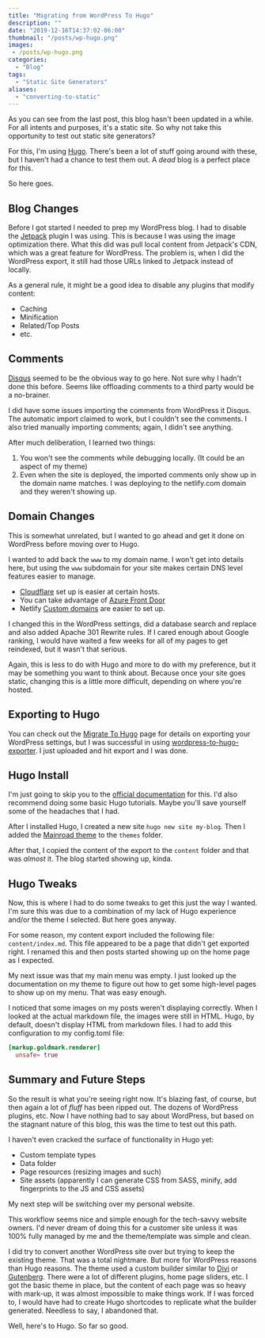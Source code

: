 ```yaml
---
title: "Migrating from WordPress To Hugo"
description: ""
date: "2019-12-16T14:37:02-06:00"
thumbnail: "/posts/wp-hugo.png"
images:
 - /posts/wp-hugo.png
categories:
  - "Blog"
tags:
  - "Static Site Generators"
aliases:
  - "converting-to-static"
---
```


As you can see from the last post, this blog hasn't been updated in a while. For all intents and purposes, it's a static site.
So why not take this opportunity to test out static site generators?

For this, I'm using [Hugo](https://gohugo.io/). There's been a lot of stuff going around with these, but I haven't had a chance to test them out.
A _dead_ blog is a perfect place for this.

So here goes.

## Blog Changes
Before I got started I needed to prep my WordPress blog. I had to disable the [Jetpack](https://jetpack.com/) plugin I was using. This is because I was using the image optimization there. What this did was pull local content from Jetpack's CDN, which was a great feature for WordPress. The problem is, when I did the WordPress export, it still had those URLs linked to Jetpack instead of locally.

As a general rule, it might be a good idea to disable any plugins that modify content:
- Caching
- Minification
- Related/Top Posts
- etc.

## Comments
[Disqus](https://disqus.com) seemed to be the obvious way to go here. Not sure why I hadn't done this before. Seems like offloading comments to a third party would be a no-brainer.

I did have some issues importing the comments from WordPress it Disqus. The automatic import claimed to work, but I couldn't see the comments. I also tried manually importing comments; again, I didn't see anything.

After much deliberation, I learned two things:
1. You won't see the comments while debugging locally. (It could be an aspect of my theme)
2. Even when the site is deployed, the imported comments only show up in the domain name matches. I was deploying to the netlify.com domain and they weren't showing up.

## Domain Changes
This is somewhat unrelated, but I wanted to go ahead and get it done on WordPress before moving over to Hugo.

I wanted to add back the `www` to my domain name. I won't get into details here, but using the `www` subdomain for your site makes certain DNS level features easier to manage.
- [Cloudflare](https://www.cloudflare.com/) set up is easier at certain hosts.
- You can take advantage of [Azure Front Door](https://docs.microsoft.com/en-us/azure/frontdoor/front-door-overview)
- Netlify [Custom domains](https://docs.netlify.com/domains-https/custom-domains/) are easier to set up.

I changed this in the WordPress settings, did a database search and replace and also added Apache 301 Rewrite rules. If I cared enough about Google ranking, I would have waited a few weeks for all of my pages to get reindexed, but it wasn't that serious.

Again, this is less to do with Hugo and more to do with my preference, but it may be something you want to think about. Because once your site goes static, changing this is a little more difficult, depending on where you're hosted.

## Exporting to Hugo
You can check out the [Migrate To Hugo](https://gohugo.io/tools/migrations/#wordpress) page for details on exporting your WordPress settings, but I was successful in using [wordpress-to-hugo-exporter](https://github.com/SchumacherFM/wordpress-to-hugo-exporter). I just uploaded and hit export and I was done.

## Hugo Install
I'm just going to skip you to the [official documentation](https://gohugo.io/getting-started/installing/) for this. I'd also recommend doing some basic Hugo tutorials. Maybe you'll save yourself some of the headaches that I had.

After I installed Hugo, I created a new site `hugo new site my-blog`. Then I added the [Mainroad theme](https://themes.gohugo.io/mainroad/) to the `themes` folder.

After that, I copied the content of the export to the `content` folder and that was _almost_ it. The blog started showing up, kinda.

## Hugo Tweaks
Now, this is where I had to do some tweaks to get this just the way I wanted. I'm sure this was due to a combination of my lack of Hugo experience and/or the theme I selected. But here goes anyway.

For some reason, my content export included the following file: `content/index.md`. This file appeared to be a page that didn't get exported right. I renamed this and then posts started showing up on the home page as I expected.

My next issue was that my main menu was empty. I just looked up the documentation on my theme to figure out how to get some high-level pages to show up on my menu. That was easy enough.

I noticed that some images on my posts weren't displaying correctly. When I looked at the actual markdown file, the images were still in HTML. Hugo, by default, doesn't display HTML from markdown files. I had to add this configuration to my config.toml file:

```toml
[markup.goldmark.renderer]
  unsafe= true
```
## Summary and Future Steps
So the result is what you're seeing right now. It's blazing fast, of course, but then again a lot of _fluff_ has been ripped out. The dozens of WordPress plugins, etc.
Now I have nothing bad to say about WordPress, but based on the stagnant nature of this blog, this was the time to test out this path.

I haven't even cracked the surface of functionality in Hugo yet:
- Custom template types
- Data folder
- Page resources (resizing images and such)
- Site assets (apparently I can generate CSS from SASS, minify, add fingerprints to the JS and CSS assets)

My next step will be switching over my personal website.

This workflow seems nice and simple enough for the tech-savvy website owners.
I'd never dream of doing this for a customer site unless it was 100% fully managed by me and the theme/template was simple and clean.

I did try to convert another WordPress site over but trying to keep the existing theme. That was a total nightmare. But more for WordPress reasons than Hugo reasons.
The theme used a custom builder similar to [Divi](https://www.elegantthemes.com/gallery/divi/) or [Gutenberg](https://wordpress.org/gutenberg/).
There were a lot of different plugins, home page sliders, etc. I got the basic theme in place, but the content of each page was so heavy with mark-up, it was almost impossible to make things work.
If I was forced to, I would have had to create Hugo shortcodes to replicate what the builder generated. Needless to say, I abandoned that.

Well, here's to Hugo. So far so good.
